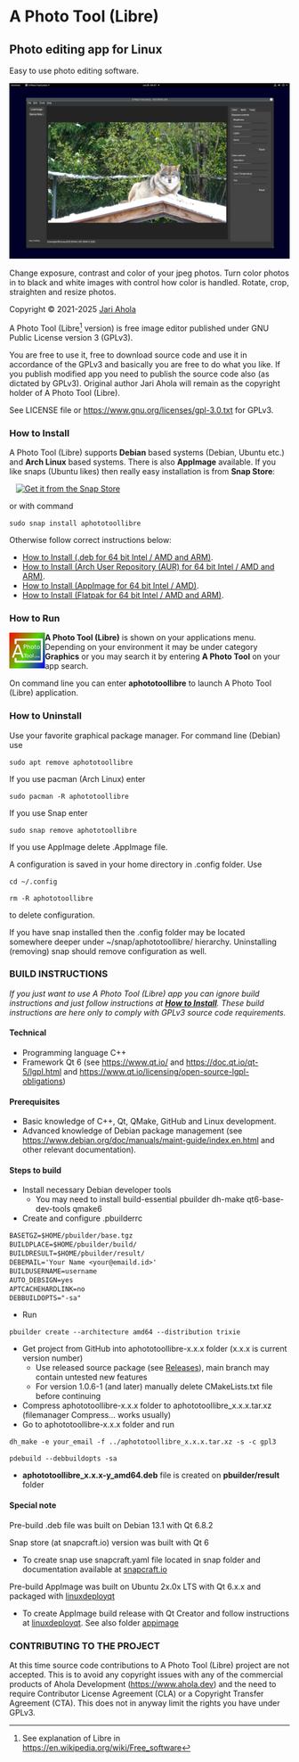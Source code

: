 # A Photo Tool (Libre)

## Photo editing app for Linux

Easy to use photo editing software.

![A Photo Tool Libre on Debian desktop](/pics/APhotoTool(Libre)Debian.png)
   
Change exposure, contrast and color of your jpeg photos.
Turn color photos in to black and white images with control how color is handled.
Rotate, crop, straighten and resize photos.

Copyright © 2021-2025 [Jari Ahola](https://www.ahola.me/)

A Photo Tool (Libre[^1] version) is free image editor published under GNU Public License version 3 (GPLv3).

[^1]: See explanation of Libre in https://en.wikipedia.org/wiki/Free_software

You are free to use it, free to download source code and use it in accordance of the GPLv3 and basically
you are free to do what you like. If you publish modified app you need to publish the source code also
(as dictated by GPLv3). Original author Jari Ahola will remain as the copyright holder of A Photo Tool
(Libre).

See LICENSE file or https://www.gnu.org/licenses/gpl-3.0.txt for GPLv3.


### How to Install

A Photo Tool (Libre) supports **Debian** based systems (Debian, Ubuntu etc.) and **Arch Linux** based systems. There is also **AppImage** available.
If you like snaps (Ubuntu likes) then really easy installation is from **Snap Store**:

&nbsp;&nbsp; [![Get it from the Snap Store](https://snapcraft.io/static/images/badges/en/snap-store-white.svg)](https://snapcraft.io/aphototoollibre)

or with command

```
sudo snap install aphototoollibre
```

Otherwise follow correct instructions below:

- [How to Install (.deb for 64 bit Intel / AMD and ARM)](INSTALL_DEBIAN.md).
- [How to Install (Arch User Repository (AUR) for 64 bit Intel / AMD and ARM)](INSTALL_ARCH.md).
- [How to Install (AppImage for 64 bit Intel / AMD)](INSTALL_APPIMAGE.md).
- [How to Install (Flatpak for 64 bit Intel / AMD and ARM)](INSTALL_FLATPAK.md).



### How to Run

<img align="left" src="https://github.com/aphototool/A-Photo-Tool-Libre/blob/main/pics/APhotoToolLibreIcon.png?raw=true">

**A Photo Tool (Libre)** is shown on your applications menu. Depending on your environment it may be under category **Graphics** or you may search it by entering **A Photo Tool** on your app search.

On command line you can enter **aphototoollibre** to launch A Photo Tool (Libre) application.

### How to Uninstall

Use your favorite graphical package manager. For command line (Debian) use
```
sudo apt remove aphototoollibre
```
If you use pacman (Arch Linux) enter
```
sudo pacman -R aphototoollibre
```
If you use Snap enter
```
sudo snap remove aphototoollibre
```
If you use AppImage delete .AppImage file.


A configuration is saved in your home directory in .config folder. Use 
```
cd ~/.config
```
```
rm -R aphototoollibre
```
to delete configuration. 

If you have snap installed then the .config folder may be located somewhere deeper under ~/snap/aphototoollibre/ hierarchy. Uninstalling (removing) snap should remove configuration as well.


### BUILD INSTRUCTIONS

*If you just want to use A Photo Tool (Libre) app you can ignore build instructions and just follow instructions at [**How to Install**](#how-to-install). These build instructions are here only to comply with GPLv3 source code requirements.*

#### Technical
- Programming language C++
- Framework Qt 6 (see https://www.qt.io/ and https://doc.qt.io/qt-5/lgpl.html and https://www.qt.io/licensing/open-source-lgpl-obligations)

#### Prerequisites
- Basic knowledge of C++, Qt, QMake, GitHub and Linux development.
- Advanced knowledge of Debian package management (see https://www.debian.org/doc/manuals/maint-guide/index.en.html and other relevant documentation).

#### Steps to build
- Install necessary Debian developer tools
  - You may need to install build-essential pbuilder dh-make qt6-base-dev-tools qmake6
- Create and configure .pbuilderrc
```
BASETGZ=$HOME/pbuilder/base.tgz
BUILDPLACE=$HOME/pbuilder/build/
BUILDRESULT=$HOME/pbuilder/result/
DEBEMAIL='Your Name <your@emaild.id>'
BUILDUSERNAME=username
AUTO_DEBSIGN=yes
APTCACHEHARDLINK=no
DEBBUILDOPTS="-sa"
```
- Run
```
pbuilder create --architecture amd64 --distribution trixie
```
- Get project from GitHub into aphototoollibre-x.x.x folder (x.x.x is current version number)
  - Use released source package (see [Releases](../../releases)), main branch may contain untested new features
  - For version 1.0.6-1 (and later) manually delete CMakeLists.txt file before continuing
- Compress aphototoollibre-x.x.x folder to aphototoollibre_x.x.x.tar.xz (filemanager Compress... works usually)
- Go to aphototoollibre-x.x.x folder and run
```
dh_make -e your_email -f ../aphototoollibre_x.x.x.tar.xz -s -c gpl3
```
```
pdebuild --debbuildopts -sa
```
- **aphototoollibre_x.x.x-y_amd64.deb** file is created on **pbuilder/result** folder

#### Special note

Pre-build .deb file was built on Debian 13.1 with Qt 6.8.2

Snap store (at snapcraft.io) version was built with Qt 6

- To create snap use snapcraft.yaml file located in snap folder and documentation available at [snapcraft.io](https://snapcraft.io/docs/snapcraft-overview) 

Pre-build AppImage was built on Ubuntu 2x.0x LTS with Qt 6.x.x and packaged with [linuxdeployqt](https://github.com/probonopd/linuxdeployqt)
- To create AppImage build release with Qt Creator and follow instructions at [linuxdeployqt](https://github.com/probonopd/linuxdeployqt/blob/master/README.md). See also folder [appimage](appimage)



### CONTRIBUTING TO THE PROJECT

At this time source code contributions to A Photo Tool (Libre) project are not accepted. This is to avoid any copyright issues with any of the commercial
products of Ahola Development (https://www.ahola.dev) and the need to require Contributor License Agreement (CLA) or a Copyright Transfer Agreement (CTA).
This does not in anyway limit the rights you have under GPLv3.
